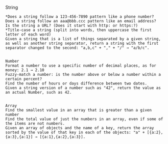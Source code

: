 String

    *Does a string follow a 123-456-7890 pattern like a phone number?
    Does a string follow an aaa@bbb.ccc pattern like an email address?
    Is the string a URL? (Does it start with http: or https:?)
    *Title-case a string (split into words, then uppercase the first letter of each word)
    Given a string that is a list of things separated by a given string, as well as another string separator, return a string with the first separator changed to the second: "a,b,c" + "," + "/" → "a/b/c".

	
    Number
    Format a number to use a specific number of decimal places, as for money: 2.1 → 2.10
    Fuzzy-match a number: is the number above or below a number within a certain percent?
    Find the number of hours or days difference between two dates.
    Given a string version of a number such as "42", return the value as an actual Number, such as 42.

	
    Array
    Find the smallest value in an array that is greater than a given number
    Find the total value of just the numbers in an array, even if some of the items are not numbers.
    Given an array of objects and the name of a key, return the array sorted by the value of that key in each of the objects: "a" + [{a:2},{a:3},{a:1}] → [{a:1},{a:2},{a:3}].